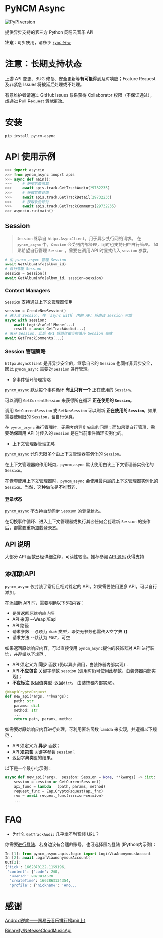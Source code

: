 # PyNCM Async

[![PyPI version](https://badge.fury.io/py/pyncm-async.svg)](https://badge.fury.io/py/pyncm-async)


提供异步支持的第三方 Python 网易云音乐 API

**注意** : 同步使用，请移步 [`sync` 分支](https://github.com/mos9527/pyncm/tree/master)

# **注意：长期支持状态** 
上游 API 变更、BUG 修复、安全更新等**有可能**得到及时响应；Feature Request 及非紧急 Issues 将被延后处理或不处理。

有意维护者请通过 GitHub Issues 联系获得 Collaborator 权限（不保证通过），或通过 Pull Request 贡献更改。

# 安装
    pip install pyncm-async

# API 使用示例
```python
>>> import asyncio
>>> from pyncm_async imoprt apis
>>> async def main():
>>>     # 获取歌曲信息
>>>     await apis.track.GetTrackAudio(29732235)
>>>     # 获取歌曲详情
>>>     await apis.track.GetTrackDetail(29732235)
>>>     # 获取歌曲评论
>>>     await apis.track.GetTrackComments(29732235)
>>> asyncio.run(main())
```

## Session
> `Session` 继承自 `httpx.AsyncClient`，用于异步执行网络请求。
在`pyncm_async` 中，`Session` 会受到内部管理，同时也支持用户自行管理。
如果希望自行管理 `Session` ，需要在调用 API 时显式传入 `session` 参数。
```python
# 由 pyncm_async 管理 Session
await GetAlbumInfo(album_id)
# 自行管理 Session
session = Session()
await GetAlbumInfo(album_id, session=session)
```

### Context Managers
`Session` 支持通过上下文管理器使用
```python
session = CreateNewSession()
# 进入该 Session, 在 `async with` 内的 API 将由该 Session 完成
async with session:
    await LoginViaCellPhone(...)
    result = await GetTrackAudio(...)
# 离开 Session. 此后 API 将继续由当前循环 Session 完成
await GetTrackComments(...)
```

### Session 管理策略
`httpx.AsyncClient` 是非异步安全的，继承自它的 `Session` 也同样非异步安全，因此 `pyncm_async` 需要对 `Session` 进行管理。

- 多事件循环管理策略

`pyncm_async` 默认每个事件循环 __有且只有一个__ 正在使用的 `Session`。

可以调用 `GetCurrentSession` 来获得所在循环 __正在使用的 `Session`__。

调用 `SetCurrentSession` 或 `SetNewSession` 可以刷新 __正在使用的 `Session`__。如果需要使用旧的 `Session`，请自行保存。

在 `pyncm_async` 进行管理时，无需考虑异步安全的问题；而如果要自行管理，需要确保调用 API 时传入的 `Session` 是在当前事件循环实例化的。

- 上下文管理器管理策略

`pyncm_async` 允许无限多个由上下文管理器实例化的 `Session`。

在上下文管理器的作用域内，`pyncm_async` 默认使用由该上下文管理器实例化的 `Session`。

在嵌套使用上下文管理器时，`pyncm_async` 会使用最内层的上下文管理器实例化的 `Session`。当然，这种做法是不推荐的，

#### 登录状态
`pyncm_async` 不支持自动同步 `Session` 的登录状态。

在切换事件循环、进入上下文管理器或执行其它任何会创建新 `Session` 的操作后，都需要重新加载登录态。

## API 说明
大部分 API 函数已经详细注释，可读性较高。推荐参阅 [API 源码](https://github.com/mos9527/pyncm/tree/async/pyncm_async) 获得支持

## 添加新API
`pyncm_async` 仅封装了常用且相对稳定的 API。如果需要使用更多 API，可以自行添加。

在添加新 API 时，需要明确以下5项内容：
- 是否返回原始响应内容
- API 来源  --Weapi/Eapi
- API 路径
- 请求参数  --必须为 `dict` 类型，即使无参数也需传入空字典 __{}__
- 请求方法  --默认为 `POST`，可空

如果返回原始响应内容，可以直接使用 `pyncm_async`提供的装饰器对 API 进行装饰，并遵循以下规范：
- API 须定义为 __同步__ 函数 (仍以异步调用，由装饰器内部实现)；
- API  __不应包含__ 关键字参数 `session` (调用时仍可使用此参数，由装饰器内部实现)；
- __不应标注__ 返回值类型 (返回`dict`， 由装饰器内部实现)。
```python
@WeapiCryptoRequest
def new_api(*args, **kwargs):
    path: str
    params: dict
    method: str
    ...
    return path, params, method
```
如需要对原始响应内容进行处理，可利用匿名函数 `lambda` 来实现，并遵循以下规范：
- API 须定义为 __异步__ 函数；
- API  __须包含__ 关键字参数 `session`；
- 返回字典类型的结果。

以下是一个最小化示例：
```python
async def new_api(*args,  session: Session = None, **kwargs) -> dict:
    session = session or GetCurrentSession()
    api_func = lambda : (path, params, method)
    request_func = EapiCryptoRequest(api_fnc)
    res = await request_func(session=session)
    ...
```



# FAQ
- 为什么 `GetTrackAudio` 几乎拿不到音频 URL？

你需要[进行登陆](https://github.com/mos9527/pyncm/blob/async/pyncm_async/apis/login.py)。若身边没有合适的账号，也可选择匿名登陆 (IPython内示例)：
```python
In [1]: from pyncm_async.apis.login import LoginViaAnonymousAccount
In [2]: await LoginViaAnonymousAccount()
Out[2]:
{'tick': 1662870122.1159196,
 'content': {'code': 200,
  'userId': 8023914528,
  'createTime': 1662868134354,
  'profile': {'nickname': 'Ano...
```
# 感谢
[Android逆向——网易云音乐排行榜api(上)](https://juejin.im/post/6844903586879520775)

[Binaryify/NeteaseCloudMusicApi](https://github.com/Binaryify/NeteaseCloudMusicApi)
